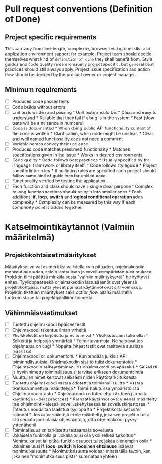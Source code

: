 # Pull request conventions (Definition of Done)

## Project specific requirements

This can vary from line-length, complexity, browser testing checklist and application environment support for example.
Project team should decide themselves what kind of `definition of done` they shall benefit from.
Style guides and code quality rules are usually project specific, but general best practices should still always apply.
Project issue specification and action flow should be decided by the product owner or project manager.

## Minimum requirements

- [ ] Produced code passes tests
- [ ] Code builds without errors
- [ ] Unit tests written and passing
      * Unit tests should be:
        * Clear and easy to understand
        * Reliable that they fail if a bug is in the system
        * Fast (slow tests will be a nuisance in numbers)
- [ ] Code is documented
      * When doing public API functionality context of the code is written
      * Clarification, when code might be unclear.
      * Clear and well named functionality does not need a comment
- [ ] Variable names convey their use case
- [ ] Produced code matches presumed functionality
      * Matches specifications given in the issue
      * Works in desired environments
- [ ] Code quality
      * Code follows best practices
        * Usually specified by the language, framework or library itself.
      * Code follows styleguide
      * Project specific linter rules
        * If no linting rules are specified each project should follow some kind of guidelines for unified code
- [ ] Functionality verified by testing the application
- [ ] Each function and class should have a single clear purpose
      * Complex or long function sections should be split into smaller ones
      * Each additional **if**, **loop**, **switch** and **logical conditional operation** adds complexity
      * Complexity can be measured by this way if each complexity point is added together.

# Katselmointikäytännöt (Valmiin määritelmä)

## Projektikohtaiset määritykset

Määritykset voivat esimerkiksi vaihdella rivin pituuden, ohjelmakoodin monimutkaisuuden, selain testauksen ja sovellusympäristön tuen mukaan.
Projektin tiimi päättää minkälaisesta "valmiin määrityksestä" he hyötyvät eniten.
Tyylioppaat sekä ohjelmakoodin laatusäännöt ovat yleensä projektikohtaisia, mutta yleiset parhaat käytännöt ovat silti voimassa.
Projektin tikettien määritykset sekä _action flow_ pitäisi määritellä tuoteomistajan tai projektipäällikön toimesta.

## Vähimmäisvaatimukset

- [ ] Tuotettu ohjelmakoodi läpäisee testit
- [ ] Ohjelmakoodi rakentuu ilman virheitä
- [ ] Yksikkötestit on kirjoitettu ja ne toimivat
      * Yksikkötestien tulisi olla:
        * Selkeitä ja helppoja ymmärtää
        * Toimintavarmoja. Ne hajoavat jos ohjelmassa on bugi
        * Nopeita (hitaat testit ovat rasittavia suurissa määrissä)
- [ ] Ohjelmakoodi on dokumentoitu
      * Kun tehdään julkisia API toiminnallisuuksia. Ohjelmakoodin sisältö tulisi dokumentoida
      * Ohjelmakoodin selkeyttäminen, jos ohjelmakoodi on epäselvä
      * Selkeästi ja hyvin nimetty toiminallisuus ei tarvitse erikseen dokumentointia
- [ ] Muuttujien nimet kertovat selkeästi niiden käyttötarkoituksesta
- [ ] Tuotettu ohjelmakoodi vastaa odotettua toiminnallisuutta
      * Vastaa tiketissä annettuja määrittelyjä
      * Toimii halutuissa ympäristöissä
- [ ] Ohjelmakoodin laatu
      * Ohjelmakoodi on toteutettu käyttäen parhaita käytäntöjä (=best practices)
        * Parhaat käytännöt ovat yleensä määritelty itse ohjelmointikielessä, sovelluskehyksessä tai sovelluskirjastossa.
      * Toteutus noudattaa laadittua tyyliopasta
      * Projektikohtaiset _linter_ säännöt
        * Jos _linter_ sääntöjä ei ole määritelty, jokaisen projektin tulisi silti seurata jonkinlaisia ohjesääntöjä, jotta ohjelmakoodi pysyy yhtenäisenä
- [ ] Toiminallisuus on tarkistettu testaamalla sovellusta
- [ ] Jokaisella funktiolla ja luokalla tulisi olla yksi selkeä tarkoitus
      * Monimutkaiset tai pitkät funktio osuudet tulee jakaa pienempiin osiin
      * Jokainen uusi **if**, **loop**, **switch** ja **looginen ehtolause** lisäävät monimutkaisuutta
      * Monimutkaisuutta voidaan mitata tällä tavoin, kun jokainen "monimutkaisuus piste" summataan yhteen
